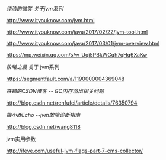  *纯洁的微笑 关于jvm系列* 

http://www.ityouknow.com/jvm.html

http://www.ityouknow.com/java/2017/02/22/jvm-tool.html

http://www.ityouknow.com/java/2017/03/01/jvm-overview.html

https://mp.weixin.qq.com/s/w_Uqi5PBkWCqh7qHq6XaKw

 *牧曦之晨* 关于 jvm系列
 
 https://segmentfault.com/a/1190000004369048

 *铁锚的CSDN博客 -- GC内存溢出相关问题* 

http://blog.csdn.net/renfufei/article/details/76350794

 *梅小西Echo --jvm故障诊断指南* 
 
http://blog.csdn.net/wang8118

jvm实用参数

http://ifeve.com/useful-jvm-flags-part-7-cms-collector/

